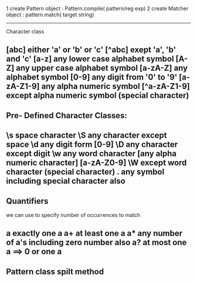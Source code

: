 1 create Pattern object :  Pattern.compile( pattern/reg exp)
2 create Matcher object :  pattern.match( target string)


-------------
Character class

[abc]                  either 'a' or 'b' or 'c'
[^abc]                 exept 'a', 'b' and 'c'
[a-z]                  any lower case alphabet symbol
[A-Z]                  any upper case alphabet symbol
[a-zA-Z]                     any alphabet symbol
[0-9]                  any digit from '0' to '9'
[a-zA-Z1-9]            any alpha numeric symbol
[^a-zA-Z1-9]           except  alpha numeric symbol (special character)
--------------
## Pre- Defined Character Classes:
\s     space character
\S     any character except space
\d     any digit form [0-9] 
\D     any character except digit
\w     any word character [any alpha numeric character] [a-zA-Z0-9]
\W     except word character (special character)
.      any symbol including special character also
---------------
## Quantifiers

we can use to specify number of occurrences to match

a     exactly one a
a+    at least one a
a*    any number of a's including zero number also
a?    at most one a   ==> 0 or one a
---------------
## Pattern class spilt method

